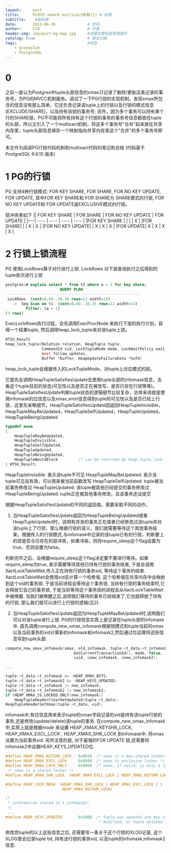 ```yaml
---
layout:     post   						
title:      PG中的 xmax与 multixact机制(1) # 标题 
subtitle:    #副标题
date:       2021-06-26 				# 时间
author:     CCH 					# 作者
header-img: img/post-bg-map.jpg 	#这篇文章标题背景图片
catalog: true 						# 是否归档
tags:								#标签
    - greenplum
    - PostgreSQL
---
```


# 0
之前一直认为Postgres中tuple头部信息的xmax只记录了删除/更新这条记录的事务号，为PG的MVCC机制服务。调试了一下PG行锁的实现机制，发现xmax所包含的信息没有那么简单，它还负责记录该tuple上的行锁以及行锁的模式信息(EXCLUDE/SHARE)，以及持有该锁的事务号; 另外，因为多个事务可以持有某个行的SHARE锁，PG不可能将所有持有这个行锁的事务的事务号信息都放在tuple的头部，所以又引入了一个multixact机制，将这多个事务号"合并"起来放在共享内存里，tuple头部信息保存一个映射指向共享内存里这个"合并"的多个事务号即可。

本文作为阅读PG行锁代码机制和multixact代码的笔记和总结 (代码基于 PostgreSQL 9.6.10 版本)

# 1 PG的行锁
PG 支持4种行锁模式: FOR KEY SHARE, FOR SHARE, FOR NO KEY UPDATE, FOR UPDATE, 其中FOR KEY SHARE和 FOR SHARE为 SHARE模式的行锁, FOR NO KEY UPDATE和 FOR UPDATE是EXCLUSIVE模式的行锁。

锁冲突表如下
||  FOR KEY SHARE   | FOR SHARE  |  FOR NO KEY UPDATE   | FOR UPDATE  |
|---|  ----  | ----  | ----   | ----  |
|FOR KEY SHARE |  |  |   | X |
|FOR SHARE|   |  | X  | X |
|FOR NO KEY UPDATE|   | X | X  | X |
|FOR UPDATE| X  | X | X  | X |


# 2 行锁上锁流程

PG 使用LockRows算子对行进行上锁. LockRows 对下层查询执行之后得到的tuple依次进行上锁

```SQL
postgres=# explain select * from t1 where a = 1 for key share;
                        QUERY PLAN
-----------------------------------------------------------
 LockRows  (cost=0.00..38.36 rows=11 width=14)
   ->  Seq Scan on t1  (cost=0.00..38.25 rows=11 width=14)
         Filter: (a = 1)
(3 rows)
```

ExecLockRows执行过程，会先调用ExecProcNode 来执行下层的执行计划，获得一个结果tuple, 然后调用heap_lock_tuple来对该tuple上锁。

```C
HTSU_Result
heap_lock_tuple(Relation relation, HeapTuple tuple,
				CommandId cid, LockTupleMode mode, LockWaitPolicy wait_policy,
				bool follow_updates,
				Buffer *buffer, HeapUpdateFailureData *hufd)
```

heap_lock_tuple会根据传入的LockTupleMode，对tuple上对应模式的锁。

它首先会调用HeapTupleSatisfiesUpdate去使用tuple头部的infomask信息，去看这个tuple目前的状态(可见性以及是否正在被改写，是否已存在行锁等等)。HeapTupleSatisfiesUpdate判断tuple状态的逻辑细节比较复杂，总体来讲就是使用infomask的位信息以及xmax,xmin信息得到tuple的可见性以及是否已经上行锁，这里先省略细节。HeapTupleSatisfiesUpdate回返回HeapTupleInvisible，HeapTupleMayBeUpdated，HeapTupleSelfUpdated，HeapTupleUpdated，HeapTupleBeingUpdated

```C
typedef enum
{
	HeapTupleMayBeUpdated,
	HeapTupleInvisible,
	HeapTupleSelfUpdated,
	HeapTupleUpdated,
	HeapTupleBeingUpdated,
	HeapTupleWouldBlock			/* can be returned by heap_tuple_lock */
} HTSU_Result;
```
HeapTupleInvisible: 表示该tuple不可见
HeapTupleMayBeUpdated: 表示该tuple可见且有效，可以用来被当前函数改写
HeapTupleSelfUpdated: tuple被当前事务修改过
HeapTupleUpdated: 该tuple被其他已经提交的事务修改过
HeapTupleBeingUpdated: tuple正在被其他事务修改，且该事务还没提交

根据HeapTupleSatisfiesUpdate的不同的返回值，需要采取不同的动作。
1. 当HeapTupleSatisfiesUpdate返回为HeapTupleBeingUpdated或者HeapTupleUpdated时，说明有并发的事务正在或者已经修改过该tuple并对该tuple上了行锁，那么根据行锁的语义，我们就需要等待这个其他事务结束。根据传入的行锁模式,与infomask中记录的该tuple已有的行锁，判断要上的锁是否与已存在的锁冲突，如果冲突，则将require_sleep这个flag设置为true，否则设置为false。
   
   
判断完毕之后，会根据require_sleep这个flag决定要不要进行等待。如果require_sleep为true, 表示需要等待其他已持有行锁的事务结束, 于是会调用XactLockTableWait,传入正在持有行锁的事务xid, 等待这个事务的结束. XactLockTableWait会使用xid去计算一个哈希值, 这个哈希值在共享内存中会映射到这个xid的事务锁. 于是当前进程会等待这个事务锁. 当持有行锁的事务结束时,它会释放它自己的事务锁, 于是当前等待这个事务锁的进程会从XactLockTableWait中被唤醒. 当我们被唤醒之后,说明我们等待的事务已经结束了,它也就释放了持有的行锁, 那么我们就可以进行上行锁的逻辑(见2).

2. 当HeapTupleSatisfiesUpdate返回为HeapTupleMayBeUpdated时,说明我们可以对该tuple进行上锁. PG的行锁信息实质上是记录在tuple头部的infomask中. 首先调用compute_new_xmax_infomask根据锁模式和tuple当前的xmax以及当前事务的xid计算新的infomask和infomask2,然后通过位运算将这些信息写到tuple头部.

```C
compute_new_xmax_infomask(xmax, old_infomask, tuple->t_data->t_infomask2,
							  GetCurrentTransactionId(), mode, false,
							  &xid, &new_infomask, &new_infomask2);

....

tuple->t_data->t_infomask &= ~HEAP_XMAX_BITS;
tuple->t_data->t_infomask2 &= ~HEAP_KEYS_UPDATED;
tuple->t_data->t_infomask |= new_infomask;
tuple->t_data->t_infomask2 |= new_infomask2;
if (HEAP_XMAX_IS_LOCKED_ONLY(new_infomask))
	HeapTupleHeaderClearHotUpdated(tuple->t_data);
HeapTupleHeaderSetXmax(tuple->t_data, xid);
```

infomask中,有位信息用来表示tuple的xmax字段记录的xid是持有该tuple行锁的事务,还是修改(update/delete)该tuple的事务. 在compute_new_xmax_infomask中,实质上就是根据mode
来设置 HEAP_XMAX_KEYSHR_LOCK, HEAP_XMAX_EXCL_LOCK , HEAP_XMAX_SHR_LOCK 到infomask中, 将xmax设置为当前事务xid. 另外注意的是, 对于最强的FOR UPDATE 锁,还需要将infomask2中设置HEAP_KEYS_UPDATED位.

```C
#define HEAP_XMAX_KEYSHR_LOCK	0x0010	/* xmax is a key-shared locker */
#define HEAP_XMAX_EXCL_LOCK		0x0040	/* xmax is exclusive locker */
#define HEAP_XMAX_LOCK_ONLY		0x0080	/* xmax, if valid, is only a locker */
 /* xmax is a shared locker */
#define HEAP_XMAX_SHR_LOCK	(HEAP_XMAX_EXCL_LOCK | HEAP_XMAX_KEYSHR_LOCK)

#define HEAP_LOCK_MASK	(HEAP_XMAX_SHR_LOCK | HEAP_XMAX_EXCL_LOCK | \
						 HEAP_XMAX_KEYSHR_LOCK)

/*
 * information stored in t_infomask2:
 */
 ...
#define HEAP_KEYS_UPDATED		0x2000	/* tuple was updated and key cols
										 * modified, or tuple deleted */
```

修改完tuple的以上这些信息之后, 还需要写一条关于这个行锁的XLOG记录, 这个XLOG里会记录tuple tid, 持有该行锁的事务xid, 以及tuple的infomask,infomask2信息.


